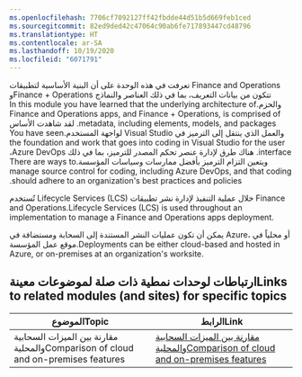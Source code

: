 ```yaml
---
ms.openlocfilehash: 7706cf7092127ff42fbdde44d51b5d669feb1ced
ms.sourcegitcommit: 82ed9ded42c47064c90ab6fe717893447cd48796
ms.translationtype: HT
ms.contentlocale: ar-SA
ms.lasthandoff: 10/19/2020
ms.locfileid: "6071791"
---
```


<span data-ttu-id="42f47-101">تعرفت في هذه الوحدة على أن البنية الأساسية لتطبيقات Finance and Operations وFinance + Operations تتكون من ‏‫بيانات التعريف، بما في ذلك العناصر والنماذج والحزم.</span><span class="sxs-lookup"><span data-stu-id="42f47-101">In this module you have learned that the underlying architecture of Finance and Operations apps, and Finance + Operations, is comprised of metadata, including elements, models, and packages.</span></span> <span data-ttu-id="42f47-102">لقد شاهدت الأساس والعمل الذي ينتقل إلى الترميز في Visual Studio لواجهة المستخدم.</span><span class="sxs-lookup"><span data-stu-id="42f47-102">You have seen the foundation and work that goes into coding in Visual Studio for the user interface.</span></span> <span data-ttu-id="42f47-103">هناك طرق لإدارة عنصر تحكم المصدر للترميز، بما في ذلك Azure DevOps، ويتعين التزام الترميز بأفضل ممارسات وسياسات المؤسسة.</span><span class="sxs-lookup"><span data-stu-id="42f47-103">There are ways to manage source control for coding, including Azure DevOps, and that coding should adhere to an organization's best practices and policies.</span></span> 

<span data-ttu-id="42f47-104">تُستخدم Lifecycle Services (LCS) خلال عملية التنفيذ لإدارة نشر تطبيقات Finance and Operations.</span><span class="sxs-lookup"><span data-stu-id="42f47-104">Lifecycle Services (LCS) is used throughout an implementation to manage a Finance and Operations apps deployment.</span></span>

<span data-ttu-id="42f47-105">يمكن أن تكون عمليات النشر المستندة إلى السحابة ومستضافة في Azure، أو محلياً في موقع عمل المؤسسة.</span><span class="sxs-lookup"><span data-stu-id="42f47-105">Deployments can be either cloud-based and hosted in Azure, or on-premises at an organization's worksite.</span></span>

## <a name="links-to-related-modules-and-sites-for-specific-topics"></a><span data-ttu-id="42f47-106">ارتباطات لوحدات نمطية ذات صلة لموضوعات معينة</span><span class="sxs-lookup"><span data-stu-id="42f47-106">Links to related modules (and sites) for specific topics</span></span>

  | <span data-ttu-id="42f47-107">الموضوع</span><span class="sxs-lookup"><span data-stu-id="42f47-107">Topic</span></span>| <span data-ttu-id="42f47-108">الرابط</span><span class="sxs-lookup"><span data-stu-id="42f47-108">Link</span></span>|
 | ------------- | ------------- |
 | <span data-ttu-id="42f47-109">مقارنة بين الميزات السحابية والمحلية</span><span class="sxs-lookup"><span data-stu-id="42f47-109">Comparison of cloud and on-premises features</span></span> | [<span data-ttu-id="42f47-110">مقارنة بين الميزات السحابية والمحلية</span><span class="sxs-lookup"><span data-stu-id="42f47-110">Comparison of cloud and on-premises features</span></span>](https://docs.microsoft.com/dynamics365/fin-ops-core/fin-ops/get-started/cloud-prem-comparison)|

